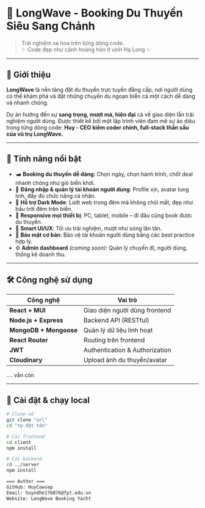 # 🚤 LongWave - Booking Du Thuyền Siêu Sang Chảnh

> Trải nghiệm xa hoa trên từng dòng code.  
> ✨ Code đẹp như cảnh hoàng hôn ở vịnh Hạ Long ✨

---

## 📸 Giới thiệu

**LongWave** là nền tảng đặt du thuyền trực tuyến đẳng cấp, nơi người dùng có thể khám phá và đặt những chuyến du ngoạn biển cả một cách dễ dàng và nhanh chóng.

Dự án hướng đến sự **sang trọng, mượt mà, hiện đại** cả về giao diện lẫn trải nghiệm người dùng. Được thiết kế bởi một lập trình viên đam mê sự ảo diệu trong từng dòng code: **Huy - CEO kiêm coder chính, full-stack thần sầu của vũ trụ LongWave.**

---

## 🚀 Tính năng nổi bật

- 🛥️ **Booking du thuyền dễ dàng**: Chọn ngày, chọn hành trình, chốt deal nhanh chóng như gió biển khơi.
- 👥 **Đăng nhập & quản lý tài khoản người dùng**: Profile xịn, avatar lung linh, đầy đủ chức năng cá nhân.
- 🌙 **Hỗ trợ Dark Mode**: Lướt web trong đêm mà không chói mắt, đẹp như bầu trời đêm trên biển.
- 🧭 **Responsive mọi thiết bị**: PC, tablet, mobile – đi đâu cũng book được du thuyền.
- 🧠 **Smart UI/UX**: Tối ưu trải nghiệm, mượt như sóng lăn tăn.
- 🔐 **Bảo mật cơ bản**: Bảo vệ tài khoản người dùng bằng các best practice hợp lý.
- ⚙️ **Admin dashboard** *(coming soon)*: Quản lý chuyến đi, người dùng, thống kê doanh thu.

---

## 🛠️ Công nghệ sử dụng

| Công nghệ         | Vai trò                        |
|------------------|--------------------------------|
| **React + MUI**  | Giao diện người dùng frontend  |
| **Node.js + Express** | Backend API (RESTful)       |
| **MongoDB + Mongoose** | Quản lý dữ liệu linh hoạt   |
| **React Router** | Routing trên frontend          |
| **JWT**          | Authentication & Authorization |
| **Cloudinary**   | Upload ảnh du thuyền/avatar    |
.... vẫn còn

---

## 🔧 Cài đặt & chạy local

```bash
# Clone về
git clone "url"
cd "tự đặt tên"

# Cài frontend
cd client
npm install

# Cài backend
cd ../server
npm install

=== Author ===
GitHub: HuyCowsep
Email: huyndhe176876@fpt.edu.vn
Website: LongWave Booking Yacht